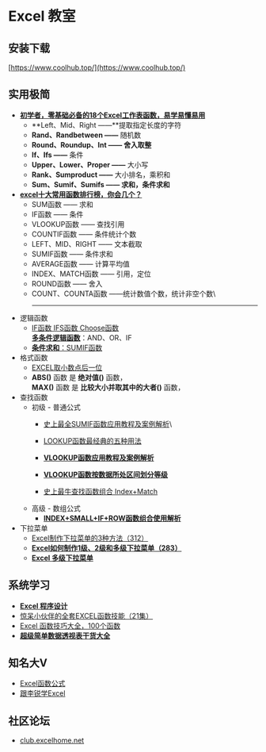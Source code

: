 # Excel 教室

## 安装下载

[https://www.coolhub.top/](https://www.coolhub.top/)

## 实用极简

* ****[**初学者，零基础必备的18个Excel工作表函数，易学易懂易用**](https://zhuanlan.zhihu.com/p/341616011)****
  * **Left、Mid、Right ——**提取指定长度的字符
  * **Rand、Randbetween ——** 随机数
  * **Round、Roundup、Int —— 舍入取整**
  * **If、Ifs ——** 条件
  * **Upper、Lower、Proper ——** 大小写
  * **Rank、Sumproduct ——** 大小排名，乘积和
  * **Sum、Sumif、Sumifs —— 求和，条件求和**
* ****[**excel十大常用函数排行榜，你会几个？**](https://zhuanlan.zhihu.com/p/148100320)****
  * SUM函数 —— 求和
  * IF函数 —— 条件
  * VLOOKUP函数 —— 查找引用
  * COUNTIF函数 —— 条件统计个数
  * LEFT、MID、RIGHT —— 文本截取
  * SUMIF函数 —— 条件求和
  * AVERAGE函数 —— 计算平均值
  * INDEX、MATCH函数 —— 引用，定位
  * ROUND函数 —— 舍入
  * COUNT、COUNTA函数 ——统计数值个数，统计非空个数\
    ****
* 逻辑函数
  * [IF函数 IFS函数 Choose函数](https://zhuanlan.zhihu.com/p/51366759)\
    [**多条件逻辑函数**](https://zhuanlan.zhihu.com/p/38326242)：AND、OR、IF
  * [**条件求和**：SUMIF函数](https://zhuanlan.zhihu.com/p/31465442)
* 格式函数
  * [EXCEL取小数点后一位](https://zhidao.baidu.com/question/27632380.html)
  * **ABS()** 函数 是 **绝对值()** 函数，\
    **MAX()** 函数 是 **比较大小并取其中的大者()** 函数，
* 查找函数
  * 初级 - 普通公式
    * [史上最全SUMIF函数应用教程及案例解析](https://zhuanlan.zhihu.com/p/21557901)\

    * [LOOKUP函数最经典的五种用法](http://blog.sina.com.cn/s/blog\_138899a8e0102wqwt.html)
    * ****[**VLOOKUP函数应用教程及案例解析**](https://zhuanlan.zhihu.com/p/21558236)****
    * ****[**VLOOKUP函数按数据所处区间划分等级**](https://zhuanlan.zhihu.com/p/21329610)****
    * [史上最牛查找函数组合 Index+Match](https://www.sohu.com/a/334505538\_825825)
  * 高级 - 数组公式
    * ****[**INDEX+SMALL+IF+ROW函数组合使用解析**](https://blog.csdn.net/mfkpie/article/details/26883061)****
* 下拉菜单
  * [Excel制作下拉菜单的3种方法（312）](https://www.bilibili.com/video/BV1QJ411H7RW?from=search\&seid=18024821708073264960)
  * ****[**Excel如何制作1级、2级和多级下拉菜单（283）**](https://www.bilibili.com/video/BV1UE411Z74D)****
  * ****[**Excel 多级下拉菜单**](https://www.bilibili.com/video/BV1Qy4y1E7o9)****

## 系统学习

* ****[**Excel 程序设计**](https://www.bilibili.com/video/BV1BJ411B7ak)****
* [惊呆小伙伴的全套EXCEL函数技能（21集）](https://www.bilibili.com/video/BV1Qt411176A?from=search\&seid=15563621570772204367)
* [Excel 函数技巧大全，100个函数](https://www.bilibili.com/video/BV18T4y1P7fV?from=search\&seid=15563621570772204367)
* ****[**超级简单数据透视表干货大全**](https://www.bilibili.com/video/BV1d4411j7ux)****

## 知名大V

* [Excel函数公式](https://www.zhihu.com/people/TaoHelper\_888)
* [跟李锐学Excel](https://www.zhihu.com/people/ExcelLiRui)

## 社区论坛

* [club.excelhome.net](http://club.excelhome.net/)
